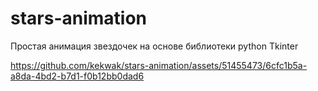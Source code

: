 # stars-animation
Простая анимация звездочек на основе библиотеки python Tkinter


https://github.com/kekwak/stars-animation/assets/51455473/6cfc1b5a-a8da-4bd2-b7d1-f0b12bb0dad6

